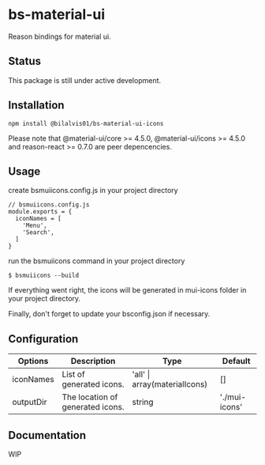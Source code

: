# bs-material-ui
Reason bindings for material ui.

## Status

This package is still under active development.

## Installation

```
npm install @bilalvis01/bs-material-ui-icons
```

Please note that @material-ui/core >= 4.5.0, @material-ui/icons >= 4.5.0 and reason-react >= 0.7.0 are peer depencencies.

## Usage

create bsmuiicons.config.js in your project directory

```
// bsmuiicons.config.js
module.exports = {
  iconNames = [
    'Menu',
    'Search',
  ]
}
```

run the bsmuiicons command in your project directory

```
$ bsmuiicons --build
```

If everything went right, the icons will be generated in mui-icons folder in your project directory.

Finally, don't forget to update your bsconfig.json if necessary.

## Configuration

| Options | Description | Type | Default |
| --- | --- | --- | --- |
| iconNames | List of generated icons. | 'all' \| array(materialIcons) | \[\] |
| outputDir | The location of generated icons. | string | './mui-icons' |

## Documentation

WIP

